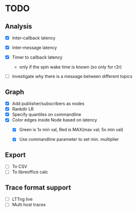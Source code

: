 # TODO

## Analysis

- [x] Inter-callback latency
- [x] Inter-message latency
- [X] Timer to callback latency
  - only if the spin wake time is known (so only for r2r)
- [ ] Investigate why there is a message between different topics


## Graph

- [x] Add publisher/subscribers as nodes
- [x] Rankdir LR
- [x] Specify quantiles on commandline
- [x] Color edges inside Node based on latency
  - [x] Green is 1x min val, Red is MAX(max val; 5x min val)
  - [x] Use commandline parameter to set min. multiplier


## Export

- [ ] To CSV
- [ ] To libreoffice calc

## Trace format support

- [ ] LTTng live
- [ ] Multi host traces
